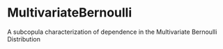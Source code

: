 # MultivariateBernoulli
A subcopula characterization of dependence in the Multivariate Bernoulli Distribution

